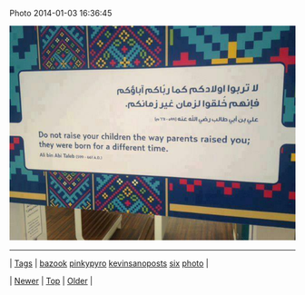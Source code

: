 <!--
title: Photo 2014-01-03 16
date: 2020-06-28T15:27:00.221Z
tags: bazook, pinkypyro, kevinsanoposts, six, photo
-->


Photo 2014-01-03 16:36:45

![](72095330250-0.jpg)

<!--BOTTOM-POST-NAVIGATION-->
---

| [Tags](tags.md) | [bazook](tag-bazook.md) [pinkypyro](tag-pinkypyro.md) [kevinsanoposts](tag-kevinsanoposts.md) [six](tag-six.md) [photo](tag-photo.md) |

| [Newer](72094616468.md) | [Top](index.md) | [Older](72098335739.md) |